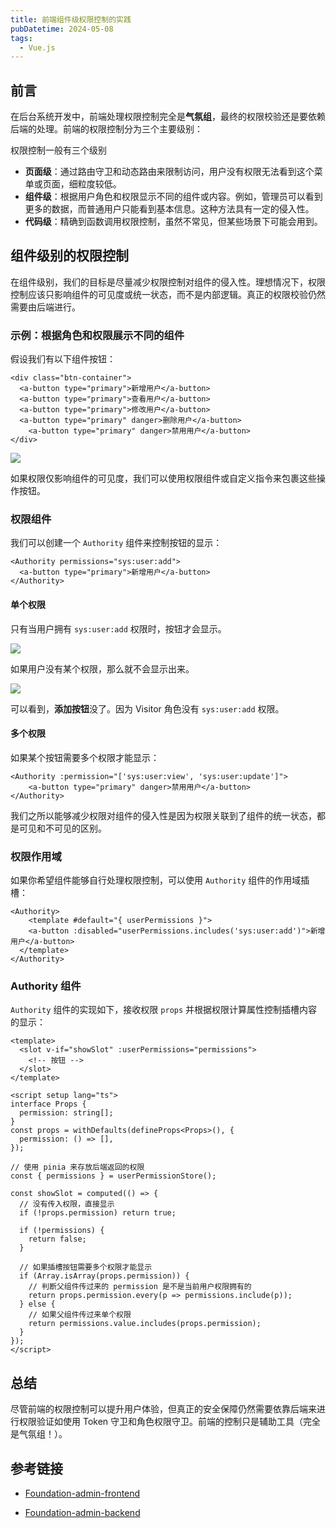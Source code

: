 ```yaml
---
title: 前端组件级权限控制的实践
pubDatetime: 2024-05-08
tags:
  - Vue.js
---
```


## 前言

在后台系统开发中，前端处理权限控制完全是**气氛组**，最终的权限校验还是要依赖后端的处理。前端的权限控制分为三个主要级别：

权限控制一般有三个级别

- **页面级**：通过路由守卫和动态路由来限制访问，用户没有权限无法看到这个菜单或页面，细粒度较低。
- **组件级**：根据用户角色和权限显示不同的组件或内容。例如，管理员可以看到更多的数据，而普通用户只能看到基本信息。这种方法具有一定的侵入性。
- **代码级**：精确到函数调用权限控制，虽然不常见，但某些场景下可能会用到。

## 组件级别的权限控制

在组件级别，我们的目标是尽量减少权限控制对组件的侵入性。理想情况下，权限控制应该只影响组件的可见度或统一状态，而不是内部逻辑。真正的权限校验仍然需要由后端进行。

### 示例：根据角色和权限展示不同的组件

假设我们有以下组件按钮：

```vue
<div class="btn-container">
  <a-button type="primary">新增用户</a-button>
  <a-button type="primary">查看用户</a-button>	
  <a-button type="primary">修改用户</a-button>	
  <a-button type="primary" danger>删除用户</a-button>	
 	<a-button type="primary" danger>禁用用户</a-button>	
</div>
```

![](https://s2.loli.net/2024/08/31/jYimIalfAQ4GBEH.gif)

如果权限仅影响组件的可见度，我们可以使用权限组件或自定义指令来包裹这些操作按钮。

### 权限组件

我们可以创建一个 `Authority` 组件来控制按钮的显示：

```vue
<Authority permissions="sys:user:add">
  <a-button type="primary">新增用户</a-button>
</Authority>
```

#### 单个权限

只有当用户拥有 `sys:user:add` 权限时，按钮才会显示。

![](https://s2.loli.net/2024/08/31/gjNsUkbeamRyEl8.png)

如果用户没有某个权限，那么就不会显示出来。

![](https://s2.loli.net/2024/08/31/IgClcDO8RyPmJNF.png)

可以看到，**添加按钮**没了。因为 Visitor 角色没有 `sys:user:add` 权限。

#### 多个权限

如果某个按钮需要多个权限才能显示：

```vue
<Authority :permission="['sys:user:view', 'sys:user:update']">
	<a-button type="primary" danger>禁用用户</a-button>
</Authority>
```

我们之所以能够减少权限对组件的侵入性是因为权限关联到了组件的统一状态，都是可见和不可见的区别。

### 权限作用域

如果你希望组件能够自行处理权限控制，可以使用 `Authority` 组件的作用域插槽：

```vue
<Authority>
	<template #default="{ userPermissions }">
  	<a-button :disabled="userPermissions.includes('sys:user:add')">新增用户</a-button>
  </template>
</Authority>
```

### Authority 组件

`Authority` 组件的实现如下，接收权限 `props` 并根据权限计算属性控制插槽内容的显示：

```vue
<template>
  <slot v-if="showSlot" :userPermissions="permissions">
    <!-- 按钮 -->
  </slot>
</template>

<script setup lang="ts">
interface Props {
  permission: string[];
}
const props = withDefaults(defineProps<Props>(), {
  permission: () => [],
});

// 使用 pinia 来存放后端返回的权限
const { permissions } = userPermissionStore();

const showSlot = computed(() => {
  // 没有传入权限，直接显示
  if (!props.permission) return true;

  if (!permissions) {
    return false;
  }

  // 如果插槽按钮需要多个权限才能显示
  if (Array.isArray(props.permission)) {
    // 判断父组件传过来的 permission 是不是当前用户权限拥有的
    return props.permission.every(p => permissions.include(p));
  } else {
    // 如果父组件传过来单个权限
    return permissions.value.includes(props.permission);
  }
});
</script>
```

## 总结

尽管前端的权限控制可以提升用户体验，但真正的安全保障仍然需要依靠后端来进行权限验证如使用 Token 守卫和角色权限守卫。前端的控制只是辅助工具（完全是气氛组！）。

## 参考链接

- [Foundation-admin-frontend](https://github.com/i5NWkv9NH1/foundation-admin-frontend)

- [Foundation-admin-backend](https://github.com/i5NWkv9NH1/foundation-admin-backend)

